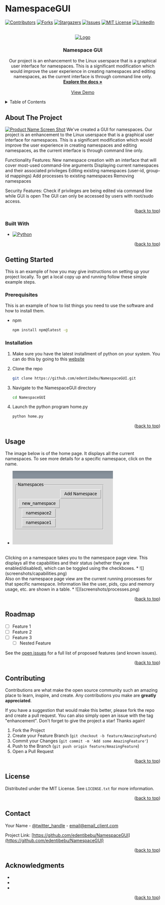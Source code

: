 # NamespaceGUI
<!-- Improved compatibility of back to top link: See: https://github.com/othneildrew/Best-README-Template/pull/73 -->
<a name="readme-top"></a>
<!--
*** Thanks for checking out the Best-README-Template. If you have a suggestion
*** that would make this better, please fork the repo and create a pull request
*** or simply open an issue with the tag "enhancement".
*** Don't forget to give the project a star!
*** Thanks again! Now go create something AMAZING! :D
-->



<!-- PROJECT SHIELDS -->
<!--
*** I'm using markdown "reference style" links for readability.
*** Reference links are enclosed in brackets [ ] instead of parentheses ( ).
*** See the bottom of this document for the declaration of the reference variables
*** for contributors-url, forks-url, etc. This is an optional, concise syntax you may use.
*** https://www.markdownguide.org/basic-syntax/#reference-style-links
-->
[![Contributors][contributors-shield]][contributors-url]
[![Forks][forks-shield]][forks-url]
[![Stargazers][stars-shield]][stars-url]
[![Issues][issues-shield]][issues-url]
[![MIT License][license-shield]][license-url]
[![LinkedIn][linkedin-shield]][linkedin-url]



<!-- PROJECT LOGO -->
<br />
<div align="center">
  <a href="https://github.com/edentibebu/NamespaceGUI">
    <img src="images/logo.png" alt="Logo" width="80" height="80">
  </a>

<h3 align="center">Namespace GUI</h3>

  <p align="center">
    Our project is an enhancement to the Linux userspace that is a graphical user interface for namespaces. This is a significant modification which would improve the user experience in creating namespaces and editing namespaces, as the current interface is through command line only. 
    <br />
    <a href="https://github.com/edentibebu/NamespaceGUI"><strong>Explore the docs »</strong></a>
    <br />
    <br />
    <a href="https://github.com/edentibebu/NamespaceGUI">View Demo</a>
  </p>
</div>



<!-- TABLE OF CONTENTS -->
<details>
  <summary>Table of Contents</summary>
  <ol>
    <li>
      <a href="#about-the-project">About The Project</a>
      <ul>
        <li><a href="#built-with">Built With</a></li>
      </ul>
    </li>
    <li>
      <a href="#getting-started">Getting Started</a>
      <ul>
        <li><a href="#prerequisites">Prerequisites</a></li>
        <li><a href="#installation">Installation</a></li>
      </ul>
    </li>
    <li><a href="#usage">Usage</a></li>
    <li><a href="#roadmap">Roadmap</a></li>
    <li><a href="#contributing">Contributing</a></li>
    <li><a href="#license">License</a></li>
    <li><a href="#contact">Contact</a></li>
    <li><a href="#acknowledgments">Acknowledgments</a></li>
  </ol>
</details>



<!-- ABOUT THE PROJECT -->
## About The Project

[![Product Name Screen Shot][product-screenshot]](https://example.com)
We've created a GUI for namespaces. Our project is an enhancement to the Linux userspace that is a graphical user interface for namespaces. This is a significant modification which would improve the user experience in creating namespaces and editing namespaces, as the current interface is through command line only. 

Functionality Features:
New namespace creation with an interface that will cover most-used command-line arguments
Displaying current namespaces and their associated privileges
Editing existing namespaces (user-id, group-id mappings)
Add processes to existing namespaces
Removing namespaces

Security Features: 
Check if privileges are being edited via command line while GUI is open 
The GUI can only be accessed by users with root/sudo access.


<p align="right">(<a href="#readme-top">back to top</a>)</p>



### Built With

* [![Python][Python.org]][Python-url]

<p align="right">(<a href="#readme-top">back to top</a>)</p>



<!-- GETTING STARTED -->
## Getting Started

This is an example of how you may give instructions on setting up your project locally.
To get a local copy up and running follow these simple example steps.

### Prerequisites

This is an example of how to list things you need to use the software and how to install them.
* npm
  ```sh
  npm install npm@latest -g
  ```

### Installation
1. Make sure you have the latest installment of python on your system. You can do this by going to this <a href="https://www.python.org/downloads/">website</a>

2. Clone the repo
   ```sh
   git clone https://github.com/edentibebu/NamespaceGUI.git
   ```
3. Navigate to the NamespaceGUI directory
   ```sh
   cd NamespaceGUI
   ```
4. Launch the python program home.py
   ```sh
   python home.py
   ```

<p align="right">(<a href="#readme-top">back to top</a>)</p>



<!-- USAGE EXAMPLES -->
## Usage
The image below is of the home page. It displays all the current namespaces. To see more details for a specific namespace, click on the name. 

* ![](screenshots/home_page.png)
<br>
Clicking on a namespace takes you to the namespace page view. This displays all the capabilities and their status (whether they are enabled/disabled), which can be toggled using the checkboxes.
* ![](screenshots/capabilities.png)
<br>
Also on the namespace page view are the current running processes for that specific namespace. Information like the user, pids, cpu and memory usage, etc. are shown in a table.
* ![](screenshots/processes.png)


<p align="right">(<a href="#readme-top">back to top</a>)</p>



<!-- ROADMAP -->
## Roadmap

- [ ] Feature 1
- [ ] Feature 2
- [ ] Feature 3
    - [ ] Nested Feature

See the [open issues](https://github.com/edentibebu/NamespaceGUI/issues) for a full list of proposed features (and known issues).

<p align="right">(<a href="#readme-top">back to top</a>)</p>



<!-- CONTRIBUTING -->
## Contributing

Contributions are what make the open source community such an amazing place to learn, inspire, and create. Any contributions you make are **greatly appreciated**.

If you have a suggestion that would make this better, please fork the repo and create a pull request. You can also simply open an issue with the tag "enhancement".
Don't forget to give the project a star! Thanks again!

1. Fork the Project
2. Create your Feature Branch (`git checkout -b feature/AmazingFeature`)
3. Commit your Changes (`git commit -m 'Add some AmazingFeature'`)
4. Push to the Branch (`git push origin feature/AmazingFeature`)
5. Open a Pull Request

<p align="right">(<a href="#readme-top">back to top</a>)</p>



<!-- LICENSE -->
## License

Distributed under the MIT License. See `LICENSE.txt` for more information.

<p align="right">(<a href="#readme-top">back to top</a>)</p>



<!-- CONTACT -->
## Contact

Your Name - [@twitter_handle](https://twitter.com/twitter_handle) - email@email_client.com

Project Link: [https://github.com/edentibebu/NamespaceGUI](https://github.com/edentibebu/NamespaceGUI)

<p align="right">(<a href="#readme-top">back to top</a>)</p>



<!-- ACKNOWLEDGMENTS -->
## Acknowledgments

* []()
* []()
* []()

<p align="right">(<a href="#readme-top">back to top</a>)</p>



<!-- MARKDOWN LINKS & IMAGES -->
<!-- https://www.markdownguide.org/basic-syntax/#reference-style-links -->
[contributors-shield]: https://img.shields.io/github/contributors/edentibebu/NamespaceGUI.svg?style=for-the-badge
[contributors-url]: https://github.com/edentibebu/NamespaceGUI/graphs/contributors
[forks-shield]: https://img.shields.io/github/forks/edentibebu/NamespaceGUI.svg?style=for-the-badge
[forks-url]: https://github.com/edentibebu/NamespaceGUI/network/members
[stars-shield]: https://img.shields.io/github/stars/edentibebu/NamespaceGUI.svg?style=for-the-badge
[stars-url]: https://github.com/edentibebu/NamespaceGUI/stargazers
[issues-shield]: https://img.shields.io/github/issues/edentibebu/NamespaceGUI.svg?style=for-the-badge
[issues-url]: https://github.com/edentibebu/NamespaceGUI/issues
[license-shield]: https://img.shields.io/github/license/edentibebu/NamespaceGUI.svg?style=for-the-badge
[license-url]: https://github.com/edentibebu/NamespaceGUI/blob/master/LICENSE.txt
[linkedin-shield]: https://img.shields.io/badge/-LinkedIn-black.svg?style=for-the-badge&logo=linkedin&colorB=555
[linkedin-url]: https://linkedin.com/in/linkedin_username
[product-screenshot]: images/screenshot.png

[Python.org]: https://img.shields.io/badge/Python-3776AB?style=for-the-badge&logo=python&logoColor=white
[Python-url]: https://python.org/